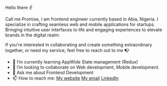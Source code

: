 Hello there ✌️

Call me Promise, I am frontend engineer currently based in Abia, Nigeria. I specialize in crafting seamless web and mobile applications for startups. Bringing intuitive user interfaces to life and engaging experiences to elevate brands in the digital realm.

If you're interested in collaborating and create something extraordinary together, or need my service, feel free to reach out to me 📭

- 🌱 I’m currently learning AppWide State management (Redux)
- 👯 I’m looking to collaborate on Web development, Mobile development.
- 💬 Ask me about Frontend Development
- 📫 How to reach me: <a href="https://www.promiseonuoha.com.ng">My website</a> <a href="mailto:pebuka351@gmail.com">My email</a> <a href="https://www.linkedin.com/in/promise-onuoha/">LinkedIn</a>
